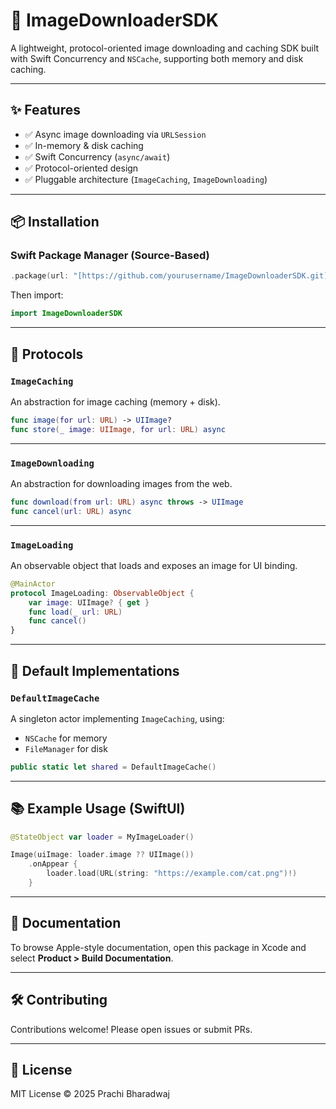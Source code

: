 # 📸 ImageDownloaderSDK

A lightweight, protocol-oriented image downloading and caching SDK built with Swift Concurrency and `NSCache`, supporting both memory and disk caching.

---

## ✨ Features

- ✅ Async image downloading via `URLSession`
- ✅ In-memory & disk caching
- ✅ Swift Concurrency (`async/await`)
- ✅ Protocol-oriented design
- ✅ Pluggable architecture (`ImageCaching`, `ImageDownloading`)

---

## 📦 Installation

### Swift Package Manager (Source-Based)

```swift
.package(url: "[https://github.com/yourusername/ImageDownloaderSDK.git](https://github.com/prachipb09/ImageCacherSDK.git)", from: "1.0.0")
```

Then import:

```swift
import ImageDownloaderSDK
```

---

## 🧩 Protocols

### `ImageCaching`

An abstraction for image caching (memory + disk).

```swift
func image(for url: URL) -> UIImage?
func store(_ image: UIImage, for url: URL) async
```

---

### `ImageDownloading`

An abstraction for downloading images from the web.

```swift
func download(from url: URL) async throws -> UIImage
func cancel(url: URL) async
```

---

### `ImageLoading`

An observable object that loads and exposes an image for UI binding.

```swift
@MainActor
protocol ImageLoading: ObservableObject {
    var image: UIImage? { get }
    func load(_ url: URL)
    func cancel()
}
```

---

## 🧠 Default Implementations

### `DefaultImageCache`

A singleton actor implementing `ImageCaching`, using:

- `NSCache` for memory
- `FileManager` for disk

```swift
public static let shared = DefaultImageCache()
```

---

## 📚 Example Usage (SwiftUI)

```swift
@StateObject var loader = MyImageLoader()

Image(uiImage: loader.image ?? UIImage())
    .onAppear {
        loader.load(URL(string: "https://example.com/cat.png")!)
    }
```

---

## 📘 Documentation

To browse Apple-style documentation, open this package in Xcode and select **Product > Build Documentation**.

---

## 🛠️ Contributing

Contributions welcome! Please open issues or submit PRs.

---

## 📄 License

MIT License © 2025 Prachi Bharadwaj
